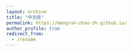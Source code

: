 ```yaml
---
layout: archive
title: "中文版"
permalink: https://mengran-zhao-zh.github.io/
author_profile: true
redirect_from:
  - /resume
---
```


<a href="https://mengran-zhao-zh.github.io/"></a>
